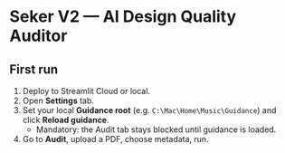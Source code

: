 
# Seker V2 — AI Design Quality Auditor

## First run
1) Deploy to Streamlit Cloud or local.
2) Open **Settings** tab.
3) Set your local **Guidance root** (e.g. `C:\Mac\Home\Music\Guidance`) and click **Reload guidance**.
   - Mandatory: the Audit tab stays blocked until guidance is loaded.
4) Go to **Audit**, upload a PDF, choose metadata, run.
